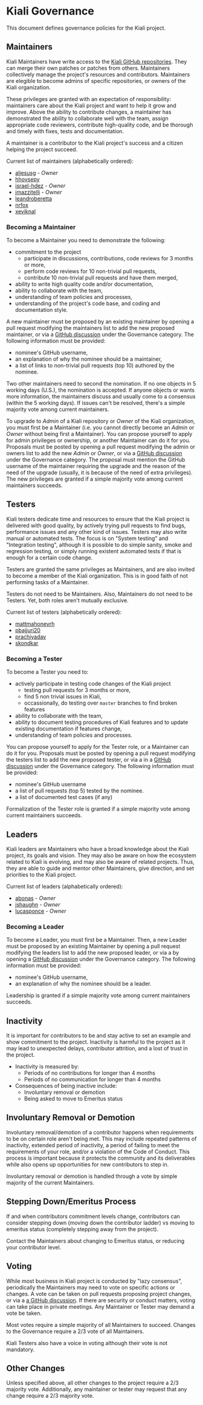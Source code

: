 # Kiali Governance

This document defines governance policies for the Kiali project.

## Maintainers

Kiali Maintainers have write access to the [Kiali GitHub repositories](https://github.com/kiali).
They can merge their own patches or patches from others. Maintainers collectively manage the project's
resources and contributors. Maintainers are elegible to become admins of specific repositories, or owners
of the Kiali organization.

These privileges are granted with an expectation of responsibility: maintainers care about the Kiali project and want to help it grow and improve. Above the ability to contribute changes, a maintainer has demonstrated the ability to collaborate well with the team, assign appropriate code reviewers, contribute high-quality code, and be thorough and timely with fixes, tests and documentation.

A maintainer is a contributor to the Kiali project's success and a citizen helping the project succeed.

Current list of maintainers (alphabetically ordered):

* [aljesusg](https://github.com/aljesusg) - _Owner_
* [hhovsepy](https://github.com/hhovsepy)
* [israel-hdez](https://github.com/israel-hdez) - _Owner_
* [jmazzitelli](https://github.com/jmazzitelli) - _Owner_
* [leandroberetta](https://github.com/leandroberetta)
* [nrfox](https://github.com/nrfox)
* [xeviknal](https://github.com/xeviknal)

### Becoming a Maintainer

To become a Maintainer you need to demonstrate the following:

* commitment to the project
  * participate in discussions, contributions, code reviews for 3 months or more,
  * perform code reviews for 10 non-trivial pull requests,
  * contribute 10 non-trivial pull requests and have them merged,
* ability to write high quality code and/or documentation,
* ability to collaborate with the team,
* understanding of team policies and processes,
* understanding of the project's code base, and coding and documentation style.

A new maintainer must be proposed by an existing maintainer by opening a pull request
modifying the maintainers list to add the new proposed maintainer, or via a [GitHub
discussion](https://github.com/kiali/kiali/discussions/new) under the Governance category.
The following information must be provided:

* nominee's GitHub username,
* an explanation of why the nominee should be a maintainer,
* a list of links to non-trivial pull requests (top 10) authored by the nominee.

Two other maintainers need to second the nomination. If no one objects in 5 working days (U.S.), the nomination is accepted.  If anyone objects or wants more information, the maintainers discuss and usually come to a consensus (within the 5 working days). If issues can't be resolved, there's a simple majority vote among current maintainers.

To upgrade to _Admin_ of a Kiali repository or _Owner_ of the Kiali organization,
you must first be a Maintainer (i.e. you cannot directly become an _Admin_ or _Owner_
without being first a Maintainer). You can propose yourself to apply for admin privileges
or ownership, or another Maintainer can do it for you. Proposals must be posted by opening a pull request
modifying the admin or owners list to add the new _Admin_ or _Owner_, or via a
[GitHub discussion](https://github.com/kiali/kiali/discussions/new) under the
Governance category. The proposal must mention the GitHub username of the maintainer requiring
the upgrade and the reason of the need of the upgrade (usually, it is because
of the need of extra privileges). The new privileges are granted if a simple majority vote
among current maintainers succeeds.

## Testers

Kiali testers dedicate time and resources to ensure that the Kiali project is
delivered with good quality, by actively trying pull requests to find bugs,
performance issues and any other kind of issues. Testers may also write manual or
automated tests. The focus is on "System testing" and "Integration testing",
although it is possible to do simple sanity, smoke and regression testing, or
simply running existent automated tests if that is enough for a certain code change.

Testers are granted the same privileges as Maintainers, and are also invited to become
a member of the Kiali organization. This is in good faith of not performing tasks of a
Maintainer.

Testers do not need to be Maintainers. Also, Maintainers do not need to be Testers. Yet,
both roles aren't mutually exclusive.

Current list of testers (alphabetically ordered):

* [mattmahoneyrh](https://github.com/mattmahoneyrh)
* [pbajjuri20](https://github.com/pbajjuri20)
* [prachiyadav](https://github.com/prachiyadav)
* [skondkar](https://github.com/skondkar)

### Becoming a Tester

To become a Tester you need to:

* actively participate in testing code changes of the Kiali project
  * testing pull requests for 3 months or more,
  * find 5 non trivial issues in Kiali,
  * occassionally, do testing over `master` branches to find broken features
* ability to collaborate with the team,
* ability to document testing procedures of Kiali features and to update existing documentation if features change,
* understanding of team policies and processes.

You can propose yourself to apply for the Tester role, or a Maintainer can do it for you.
Proposals must be posted by opening a pull request
modifying the testers list to add the new proposed tester, or via a in
a [GitHub discussion](https://github.com/kiali/kiali/discussions/new) under the
Governance category. The following information must be provided:

* nominee's GitHub username
* a list of pull requests (top 5) tested by the nominee.
* a list of documented test cases (if any)

Formalization of the Tester role is granted if a simple majority vote
among current maintainers succeeds.

## Leaders

Kiali leaders are Maintainers who have a broad knowledge about the Kiali project, its goals and vision.
They may also be aware on how the ecosystem related to Kiali is evolving, and may also be aware of related projects.
Thus, they are able to guide and mentor other Maintainers, give direction, and set priorities to the Kiali project.

Current list of leaders (alphabetically ordered):

* [abonas](https://github.com/abonas) - _Owner_
* [jshaughn](https://github.com/jshaughn) - _Owner_
* [lucasponce](https://github.com/lucasponce) - _Owner_

### Becoming a Leader

To become a Leader, you must first be a Maintainer. Then, a new Leader must be proposed
by an existing Maintainer by opening a pull request modifying the leaders list to add the new
proposed leader, or via a by opening a [GitHub discussion](https://github.com/kiali/kiali/discussions/new)
under the Governance category. The following information must be provided:

* nominee's GitHub username,
* an explanation of why the nominee should be a leader.

Leadership is granted if a simple majority vote among current maintainers succeeds.

## Inactivity

It is important for contributors to be and stay active to set an example and show commitment to the project. Inactivity is harmful to the project as it may lead to unexpected delays, contributor attrition, and a lost of trust in the project.

* Inactivity is measured by:
    * Periods of no contributions for longer than 4 months
    * Periods of no communication for longer than 4 months
* Consequences of being inactive include:
    * Involuntary removal or demotion
    * Being asked to move to Emeritus status

## Involuntary Removal or Demotion

Involuntary removal/demotion of a contributor happens when requirements to be on certain role aren't being met. This may include repeated patterns of inactivity, extended period of inactivity, a period of failing to meet the requirements of your role, and/or a violation of the Code of Conduct. This process is important because it protects the community and its deliverables while also opens up opportunities for new contributors to step in.

Involuntary removal or demotion is handled through a vote by simple majority of the current Maintainers.

## Stepping Down/Emeritus Process

If and when contributors commitment levels change, contributors can consider stepping down (moving down the contributor ladder) vs moving to emeritus status (completely stepping away from the project).

Contact the Maintainers about changing to Emeritus status, or reducing your contributor level.

## Voting

While most business in Kiali project is conducted by "lazy consensus", periodically
the Maintainers may need to vote on specific actions or changes.
A vote can be taken on pull requests proposing project changes, or via a
[a GitHub discussion](https://github.com/kiali/kiali/discussions/new).
If there are security or conduct matters, voting can take place in private meetings.
Any Maintainer or Tester may demand a vote be taken.

Most votes require a simple majority of all Maintainers to succeed. Changes
to the Governance require a 2/3 vote of all Maintainers.

Kiali Testers also have a voice in voting although their vote is not mandatory.

## Other Changes

Unless specified above, all other changes to the project require a 2/3 majority vote.
Additionally, any maintainer or tester may request that any change require a 2/3 majority vote.
